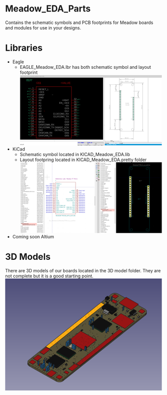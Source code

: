 # Meadow_EDA_Parts

Contains the schematic symbols and PCB footprints for Meadow boards and modules for use in your designs.

# Libraries
- Eagle
    - EAGLE_Meadow_EDA.lbr has both schematic symbol and layout footprint
![image of Eagle Symbol](https://github.com/WildernessLabs/Meadow_EDA_Parts/blob/master/Eagle_f7_symbol.png)
- KiCad
    - Schematic symbol located in KICAD_Meadow_EDA.lib
    - Layout footpring located in KICAD_Meadow_EDA.pretty folder
![image of Kicad Symbol](https://github.com/WildernessLabs/Meadow_EDA_Parts/blob/master/Kicad_f7_symbol.png)
- Coming soon Altium

# 3D Models
There are 3D models of our boards located in the 3D model folder. They are not complete but it is a good starting point. 
![image of meadow F7 3D model](https://github.com/WildernessLabs/Meadow_EDA_Parts/blob/master/MeadowF73d.png)
